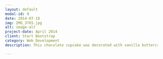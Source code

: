 ```yaml
---
layout: default
modal-id: 9
date: 2014-07-18
img: IMG_3765.jpg
alt: image-alt
project-date: April 2014
client: Start Bootstrap
category: Web Development
description: This chocolate cupcake was decorated with vanilla buttercream and a flake to look like ice cream.

---
```

